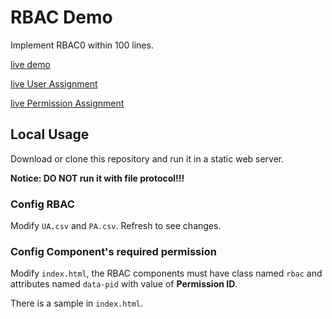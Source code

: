 # RBAC Demo

Implement RBAC0 within 100 lines.

[live demo](https://zccz14.com/RBAC-DEMO)

[live User Assignment](https://zccz14.com/RBAC-DEMO/UA.csv)

[live Permission Assignment](https://zccz14.com/RBAC-DEMO/PA.csv)

## Local Usage

Download or clone this repository and run it in a static web server.

**Notice: DO NOT run it with file protocol!!!**

### Config RBAC

Modify `UA.csv` and `PA.csv`. Refresh to see changes.

### Config Component's required permission

Modify `index.html`, the RBAC components must have class named `rbac` and attributes named `data-pid` with value of **Permission ID**.

There is a sample in `index.html`.